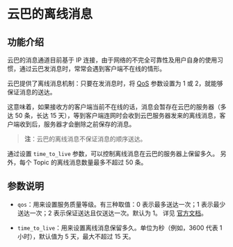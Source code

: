 # 云巴的离线消息

## 功能介绍

云巴的消息通道目前基于 IP 连接，由于网络的不完全可靠性及用户自身的使用习惯，通过云巴发消息时，常常会遇到客户端不在线的情形。

云巴提供了离线消息机制：只要在发消息时，将 [QoS](product_kb_qos.md) 参数设置为 1 或 2，就能够保证消息的送达。

这意味着，如果接收方的客户端当前不在线的话，消息会暂存在云巴的服务器（多达 50 条，长达 15 天），等到客户端连网时会收到云巴服务器发来的离线消息，客户端收到后，服务器才会删除之前保存的消息。

>**注**：云巴的离线消息不保证消息的顺序送达。

通过设置 `time_to_live` 参数，可以控制离线消息在云巴的服务器上保留多久。
另外，每个 Topic 的离线消息数量最多不超过 50 条。

## 参数说明

* `qos`：用来设置服务质量等级。有三种取值：0 表示最多送达一次；1 表示最少送达一次；2 表示保证送达且仅送达一次。默认为 1。
详见 [官方文档](http://docs.oasis-open.org/mqtt/mqtt/v3.1.1/os/mqtt-v3.1.1-os.html#_Toc398718099)。

* `time_to_live`：用来设置离线消息保留多久。单位为秒（例如，3600 代表 1 小时），默认值为 5 天，最大不超过 15 天。
